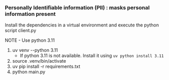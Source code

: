 ### Personally Identifiable information (PII) : masks personal information present
Install the dependencies in a virtual environment and execute the python script client.py

NOTE - Use python 3.11 

1. uv venv --python 3.11
    - If python 3.11 is not available. Install it using `uv python install 3.11`
2. source .venv/bin/activate
3. uv pip install -r requirements.txt
4. python main.py